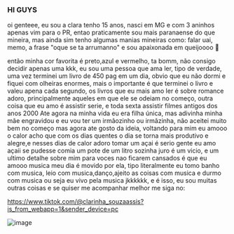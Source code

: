 ### HI GUYS 

oi genteee, eu sou a clara tenho 15 anos, nasci em MG e com 3 aninhos apenas vim para o PR, entao praticamente sou mais paranaense do que mineira, mas ainda sim tenho algumas 
manias mineiras como: falar uai, memo, a frase "oque se ta arrumanno" e sou apaixonada em queijoooo 🧀

então minha cor favorita é preto,azul e vermelho, ta bomm, não consigo decidir apenas uma kkk, eu sou uma pessoa que ama ler, tipo de verdade, uma vez terminei um livro de 450 pag 
em um dia, obvio que eu não dormi e fiquei com olheiras enormes, mais o importante é que terminei o livro e valeu apena cada segundo, os livros que eu mais amo ler é sobre romance
adoro, principalmente aqueles em que ele se odeiam no começo, outra coisa que eu amo é assistir serie, e toda sexta assistir filmes antigos dos anos 2000
Ate agora na minha vida eu era filha única, mas adivinha minha mãe engravidou e eu vou ter um irmãozinho ou irmãzinha, não aceitei muito bem no começo mas agora ate gosto da
ideia, voltando para mim eu amooo o calor acho que com os dias quentes o dia se torna mais produtivo e alegre,e nesses dias de calor adoro tomar um açai é serio gente eu amo açaii
se pudesse comia um pote de um litro sozinha juro é um vicio, e um ultimo detalhe sobre mim para voces nao ficarem cansados é que eu amooo musica meu dia é movido por ela, tipo literalmente
eu tomo banho com musica, leio com musica,danço,ajeito as coisas com musica e durmo com musica ou seja eu vivo pela musica jkkkkkk, e é isso, eu sou muitas outras coisas e se quiser 
me acompanhar melhor me siga no:

https://www.tiktok.com/@clarinha_souzaassis?is_from_webapp=1&sender_device=pc

![image](https://i.pinimg.com/564x/63/41/7c/63417c5ccddba3d99d7ee5ff2741dfcc.jpg)




